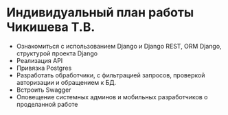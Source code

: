 # Индивидуальный план работы Чикишева Т.В.

- Ознакомиться с использованием Django и Django REST, ORM Django, структурой проекта Django
- Реализация API
- Привязка Postgres 
- Разработать обработчики, с фильтрацией запросов, проверкой авторизации и обращением к БД.
- Встроить Swagger
- Оповещение системных админов и мобильных разработчиков о проделанной работе
